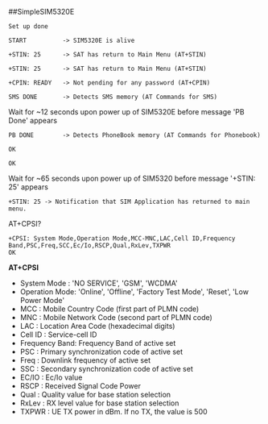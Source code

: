 ##SimpleSIM5320E
```
Set up done

START          -> SIM5320E is alive

+STIN: 25      -> SAT has return to Main Menu (AT+STIN)

+STIN: 25      -> SAT has return to Main Menu (AT+STIN)

+CPIN: READY   -> Not pending for any password (AT+CPIN)

SMS DONE       -> Detects SMS memory (AT Commands for SMS)
```
Wait for ~12 seconds upon power up of SIM5320E before message 'PB Done' appears
```
PB DONE        -> Detects PhoneBook memory (AT Commands for Phonebook)

OK

OK
```
Wait for ~65 seconds upon power up of SIM5320 before message '+STIN: 25' appears
```
+STIN: 25 -> Notification that SIM Application has returned to main menu.
```
AT+CPSI?
```
+CPSI: System Mode,Operation Mode,MCC-MNC,LAC,Cell ID,Frequency Band,PSC,Freq,SCC,Ec/Io,RSCP,Qual,RxLev,TXPWR
OK
```
**AT+CPSI**

+ System Mode   : 'NO SERVICE', 'GSM', 'WCDMA'
+ Operation Mode: 'Online', 'Offline', 'Factory Test Mode', 'Reset', 'Low Power Mode'
+ MCC           : Mobile Country Code (first part of PLMN code)
+ MNC           : Mobile Network Code (second part of PLMN code)
+ LAC           : Location Area Code (hexadecimal digits)
+ Cell ID       : Service-cell ID
+ Frequency Band: Frequency Band of active set
+ PSC           : Primary synchronization code of active set
+ Freq          : Downlink frequency of active set
+ SSC           : Secondary synchronization code of active set
+ EC/IO         : Ec/Io value
+ RSCP          : Received Signal Code Power
+ Qual          : Quality value for base station selection
+ RxLev         : RX level value for base station selection
+ TXPWR         : UE TX power in dBm. If no TX, the value is 500
